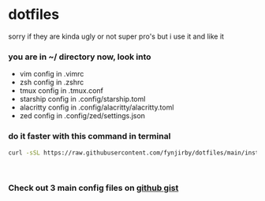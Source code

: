 # dotfiles
sorry if they are kinda ugly or not super pro's but i use it and like it
### you are in ~/ directory now, look into
- vim config in .vimrc
- zsh config in .zshrc
- tmux config in .tmux.conf
- starship config in .config/starship.toml
- alacritty config in .config/alacritty/alacritty.toml
- zed config in .config/zed/settings.json

### do it faster with this command in terminal
```bash
curl -sSL https://raw.githubusercontent.com/fynjirby/dotfiles/main/install.sh | sh
```

<br>

### Check out 3 main config files on [github gist](https://gist.github.com/Fynjirby/7594bc8ad1d8b05d84b52947d191c77f)
